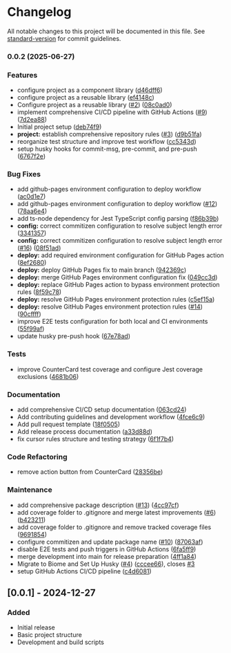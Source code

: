 # Changelog

All notable changes to this project will be documented in this file. See [standard-version](https://github.com/conventional-changelog/standard-version) for commit guidelines.

### 0.0.2 (2025-06-27)


### Features

* configure project as a component library ([d46dff6](https://github.com/edgardamasceno-dev/beta-builders-design-system/commit/d46dff6552c9282696d3426999f0bd292e5f83b5))
* configure project as a reusable library ([ef4148c](https://github.com/edgardamasceno-dev/beta-builders-design-system/commit/ef4148cd4b8782a859017d6599c2dc13c8453cd7))
* Configure project as a reusable library ([#2](https://github.com/edgardamasceno-dev/beta-builders-design-system/issues/2)) ([08c0ad0](https://github.com/edgardamasceno-dev/beta-builders-design-system/commit/08c0ad04e155f18c9fb966427265a6fce7300acd))
* implement comprehensive CI/CD pipeline with GitHub Actions ([#9](https://github.com/edgardamasceno-dev/beta-builders-design-system/issues/9)) ([7d2ea88](https://github.com/edgardamasceno-dev/beta-builders-design-system/commit/7d2ea881920e88de426acffdf12dbc98592d3e01))
* Initial project setup ([deb74f9](https://github.com/edgardamasceno-dev/beta-builders-design-system/commit/deb74f952187d0767320a8dee8d44a0ff7a473aa))
* **project:** establish comprehensive repository rules ([#3](https://github.com/edgardamasceno-dev/beta-builders-design-system/issues/3)) ([d9b51fa](https://github.com/edgardamasceno-dev/beta-builders-design-system/commit/d9b51fa2e98c3e20825c5da0ee780073465962ec))
* reorganize test structure and improve test workflow ([cc5343d](https://github.com/edgardamasceno-dev/beta-builders-design-system/commit/cc5343d30d8e9f4b6e34a8bacef568722a59907f))
* setup husky hooks for commit-msg, pre-commit, and pre-push ([6767f2e](https://github.com/edgardamasceno-dev/beta-builders-design-system/commit/6767f2e5334927cec53fd30108a95df15feb9e79))


### Bug Fixes

* add github-pages environment configuration to deploy workflow ([ac0d1e7](https://github.com/edgardamasceno-dev/beta-builders-design-system/commit/ac0d1e7dd839c44844860786482f22ea25d9a8f4))
* add github-pages environment configuration to deploy workflow ([#12](https://github.com/edgardamasceno-dev/beta-builders-design-system/issues/12)) ([78aa6e4](https://github.com/edgardamasceno-dev/beta-builders-design-system/commit/78aa6e4b1b0e50030b6f7f1905fa54777db9395a))
* add ts-node dependency for Jest TypeScript config parsing ([f86b39b](https://github.com/edgardamasceno-dev/beta-builders-design-system/commit/f86b39bfe59ad0686d34d03c3ab6f1c574ef63fe))
* **config:** correct commitizen configuration to resolve subject length error ([3341357](https://github.com/edgardamasceno-dev/beta-builders-design-system/commit/3341357d501c3f3145a7bd4244d299508840c1a5))
* **config:** correct commitizen configuration to resolve subject length error ([#16](https://github.com/edgardamasceno-dev/beta-builders-design-system/issues/16)) ([08f51ad](https://github.com/edgardamasceno-dev/beta-builders-design-system/commit/08f51ad5dc21847c6d14eb41ab7af7031fa59bb6))
* **deploy:** add required environment configuration for GitHub Pages action ([8ef2680](https://github.com/edgardamasceno-dev/beta-builders-design-system/commit/8ef268037c15a5657b8c1a96e5909506440e68b8))
* **deploy:** deploy GitHub Pages fix to main branch ([942369c](https://github.com/edgardamasceno-dev/beta-builders-design-system/commit/942369c9167a15337cece653af8d8a577a89a8da))
* **deploy:** merge GitHub Pages environment configuration fix ([049cc3d](https://github.com/edgardamasceno-dev/beta-builders-design-system/commit/049cc3def202201c4038fd8e347db11e22f9ca79))
* **deploy:** replace GitHub Pages action to bypass environment protection rules ([8f59c78](https://github.com/edgardamasceno-dev/beta-builders-design-system/commit/8f59c78906baa07b7b6d03d45d62ae056d42a519))
* **deploy:** resolve GitHub Pages environment protection rules ([c5ef15a](https://github.com/edgardamasceno-dev/beta-builders-design-system/commit/c5ef15a2671894facb5f657234fb68d422968dc0))
* **deploy:** resolve GitHub Pages environment protection rules ([#14](https://github.com/edgardamasceno-dev/beta-builders-design-system/issues/14)) ([90cffff](https://github.com/edgardamasceno-dev/beta-builders-design-system/commit/90cffffbf046d1aba942a6e8114c59d110b8db26))
* improve E2E tests configuration for both local and CI environments ([55f99af](https://github.com/edgardamasceno-dev/beta-builders-design-system/commit/55f99aff4b22381dd376680e6f4d308e5b298403))
* update husky pre-push hook ([67e78ad](https://github.com/edgardamasceno-dev/beta-builders-design-system/commit/67e78ad40eb56bc7088bab6abf0930c0fc056e8e))


### Tests

* improve CounterCard test coverage and configure Jest coverage exclusions ([4681b06](https://github.com/edgardamasceno-dev/beta-builders-design-system/commit/4681b069224df456fdff31c580a7711dbdd97b5c))


### Documentation

* add comprehensive CI/CD setup documentation ([063cd24](https://github.com/edgardamasceno-dev/beta-builders-design-system/commit/063cd24d3cad49d93e339f4ebe1bf994bdd840d8))
* Add contributing guidelines and development workflow ([4fce6c9](https://github.com/edgardamasceno-dev/beta-builders-design-system/commit/4fce6c975061f1de24641d628c8e7bccbaa49cf6))
* Add pull request template ([18f0505](https://github.com/edgardamasceno-dev/beta-builders-design-system/commit/18f05055128573a6c1ace2ccd114d7c5214bbaa1))
* Add release process documentation ([a33d88d](https://github.com/edgardamasceno-dev/beta-builders-design-system/commit/a33d88d0b5a280bd5fc794c236927de76adff685))
* fix cursor rules structure and testing strategy ([6f1f7b4](https://github.com/edgardamasceno-dev/beta-builders-design-system/commit/6f1f7b431da9a53d1a8635973d7863e313115d8d))


### Code Refactoring

* remove action button from CounterCard ([28356be](https://github.com/edgardamasceno-dev/beta-builders-design-system/commit/28356bef1dd2f794214717f351efdb948fee30d9))


### Maintenance

* add comprehensive package description ([#13](https://github.com/edgardamasceno-dev/beta-builders-design-system/issues/13)) ([4cc97cf](https://github.com/edgardamasceno-dev/beta-builders-design-system/commit/4cc97cf23874cd0b52e982b7b07d40343d5c1eee))
* add coverage folder to .gitignore and merge latest improvements ([#6](https://github.com/edgardamasceno-dev/beta-builders-design-system/issues/6)) ([b423211](https://github.com/edgardamasceno-dev/beta-builders-design-system/commit/b423211c35303caf3504770057803d82fa4138ba))
* add coverage folder to .gitignore and remove tracked coverage files ([9691854](https://github.com/edgardamasceno-dev/beta-builders-design-system/commit/9691854f8a4b9ee10e6995ea6398d744db79a752))
* configure commitizen and update package name ([#10](https://github.com/edgardamasceno-dev/beta-builders-design-system/issues/10)) ([87063af](https://github.com/edgardamasceno-dev/beta-builders-design-system/commit/87063af75f2856e2ca202da9105f7a5548ff8548))
* disable E2E tests and push triggers in GitHub Actions ([6fa5ff9](https://github.com/edgardamasceno-dev/beta-builders-design-system/commit/6fa5ff95863881aa50346fc7f60fb773a4fc4348))
* merge development into main for release preparation ([4ff1a84](https://github.com/edgardamasceno-dev/beta-builders-design-system/commit/4ff1a842817fa825a578a142556ea740b420b618))
* Migrate to Biome and Set Up Husky ([#4](https://github.com/edgardamasceno-dev/beta-builders-design-system/issues/4)) ([cccee66](https://github.com/edgardamasceno-dev/beta-builders-design-system/commit/cccee66fcc9e1548b84af01464317e6757f933cc)), closes [#3](https://github.com/edgardamasceno-dev/beta-builders-design-system/issues/3)
* setup GitHub Actions CI/CD pipeline ([c4d6081](https://github.com/edgardamasceno-dev/beta-builders-design-system/commit/c4d6081bbfea8d0581f8c88e44f09e0c1a98d9d2))

## [0.0.1] - 2024-12-27

### Added
- Initial release
- Basic project structure
- Development and build scripts 